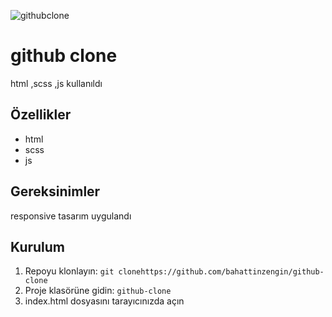 ![githubclone](https://github.com/bahattinzengin/github-clone/assets/140658226/44ef8d38-84e9-47f3-955f-749c8c9459d7)
# github clone
html ,scss ,js kullanıldı
## Özellikler
- html
- scss
- js
## Gereksinimler
responsive tasarım uygulandı
## Kurulum
1. Repoyu klonlayın: `git clonehttps://github.com/bahattinzengin/github-clone`
2. Proje klasörüne gidin: `github-clone`
3. index.html dosyasını tarayıcınızda açın


